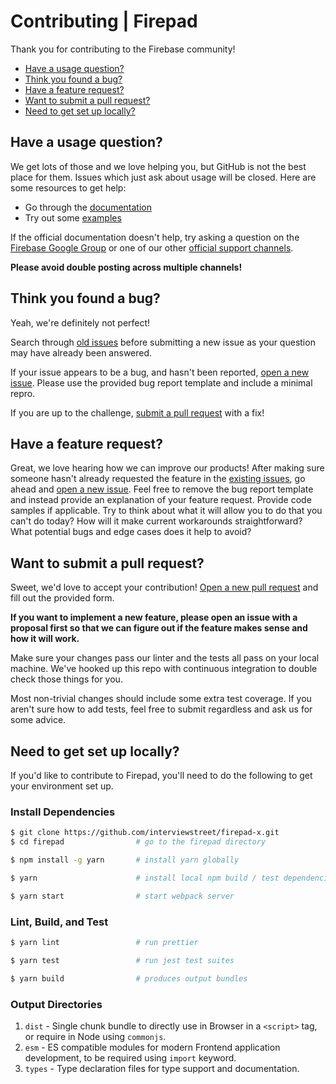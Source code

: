 # Contributing | Firepad

Thank you for contributing to the Firebase community!

- [Have a usage question?](#question)
- [Think you found a bug?](#issue)
- [Have a feature request?](#feature)
- [Want to submit a pull request?](#submit)
- [Need to get set up locally?](#local-setup)

## <a name="question"></a>Have a usage question?

We get lots of those and we love helping you, but GitHub is not the best place for them. Issues
which just ask about usage will be closed. Here are some resources to get help:

- Go through the [documentation](https://firepad.io/docs/)
- Try out some [examples](../examples/README.md)

If the official documentation doesn't help, try asking a question on the
[Firebase Google Group](https://groups.google.com/forum/#!forum/firebase-talk) or one of our
other [official support channels](https://firebase.google.com/support/).

**Please avoid double posting across multiple channels!**

## <a name="issue"></a>Think you found a bug?

Yeah, we're definitely not perfect!

Search through [old issues](https://github.com/interviewstreet/firepad-x/issues) before submitting a new
issue as your question may have already been answered.

If your issue appears to be a bug, and hasn't been reported,
[open a new issue](https://github.com/interviewstreet/firepad-x/issues/new). Please use the provided bug
report template and include a minimal repro.

If you are up to the challenge, [submit a pull request](#submit) with a fix!

## <a name="feature"></a>Have a feature request?

Great, we love hearing how we can improve our products! After making sure someone hasn't already
requested the feature in the [existing issues](https://github.com/interviewstreet/firepad-x/issues), go
ahead and [open a new issue](https://github.com/interviewstreet/firepad-x/issues/new). Feel free to remove
the bug report template and instead provide an explanation of your feature request. Provide code
samples if applicable. Try to think about what it will allow you to do that you can't do today? How
will it make current workarounds straightforward? What potential bugs and edge cases does it help to
avoid?

## <a name="submit"></a>Want to submit a pull request?

Sweet, we'd love to accept your contribution! [Open a new pull request](https://github.com/interviewstreet/firepad-x/pull/new/master)
and fill out the provided form.

**If you want to implement a new feature, please open an issue with a proposal first so that we can
figure out if the feature makes sense and how it will work.**

Make sure your changes pass our linter and the tests all pass on your local machine. We've hooked
up this repo with continuous integration to double check those things for you.

Most non-trivial changes should include some extra test coverage. If you aren't sure how to add
tests, feel free to submit regardless and ask us for some advice.

## <a name="local-setup"></a>Need to get set up locally?

If you'd like to contribute to Firepad, you'll need to do the following to get your environment set up.

### Install Dependencies

```bash
$ git clone https://github.com/interviewstreet/firepad-x.git
$ cd firepad                # go to the firepad directory

$ npm install -g yarn       # install yarn globally

$ yarn                      # install local npm build / test dependencies

$ yarn start                # start webpack server
```

### Lint, Build, and Test

```bash
$ yarn lint                 # run prettier

$ yarn test                 # run jest test suites

$ yarn build                # produces output bundles
```

### Output Directories

1. `dist` - Single chunk bundle to directly use in Browser in a `<script>` tag, or require in Node using `commonjs`.
2. `esm` - ES compatible modules for modern Frontend application development, to be required using `import` keyword.
3. `types` - Type declaration files for type support and documentation.
